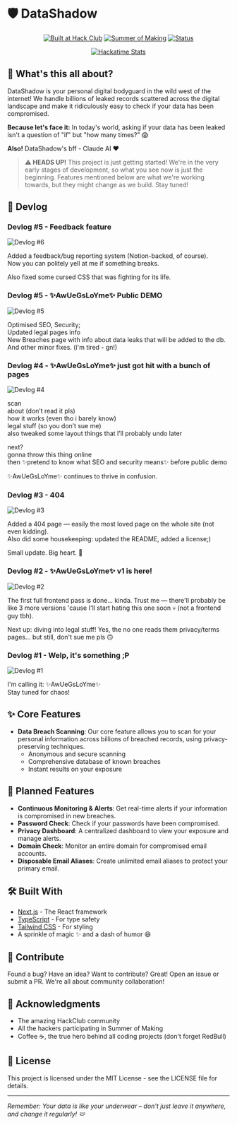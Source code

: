 # 🛡️ DataShadow

<div align="center">
  
[![Built at Hack Club](https://img.shields.io/badge/Built%20at-Hack%20Club-fa0f00?style=for-the-badge)](https://hackclub.com/)
[![Summer of Making](https://img.shields.io/badge/Summer%20of%20Making-2025-blue?style=for-the-badge)](https://summer.hackclub.com)
[![Status](https://img.shields.io/badge/Status-Work%20In%20Progress-yellow?style=for-the-badge)]()

<a href="https://github-readme-stats.hackclub.dev/api/wakatime?username=4782&api_domain=hackatime.hackclub.com&theme=radical&custom_title=Hackatime+Stats&layout=compact">
  <img src="https://github-readme-stats.hackclub.dev/api/wakatime?username=4782&api_domain=hackatime.hackclub.com&theme=radical&custom_title=Hackatime+Stats&layout=compact" alt="Hackatime Stats" />
</a>

</div>

## 👀 What's this all about?

DataShadow is your personal digital bodyguard in the wild west of the internet! We handle billions of leaked records scattered across the digital landscape and make it ridiculously easy to check if your data has been compromised.

**Because let's face it:** In today's world, asking if your data has been leaked isn't a question of "if" but "how many times?" 😱

**Also!** DataShadow's bff - Claude AI ❤️

> **⚠️ HEADS UP!** This project is just getting started! We're in the very early stages of development, so what you see now is just the beginning. Features mentioned below are what we're working towards, but they might change as we build. Stay tuned!

## 📓 Devlog

### Devlog #5 - Feedback feature
![Devlog #6](https://journey.90e2da927f7b2f6c30f10f86d1b5e679.r2.cloudflarestorage.com/j5wsmz4bf13nhhdhvqfinp5c8r9f?response-content-disposition=inline%3B%20filename%3D%22devlog%236.png%22%3B%20filename%2A%3DUTF-8%27%27devlog%236.png&response-content-type=image%2Fpng&X-Amz-Algorithm=AWS4-HMAC-SHA256&X-Amz-Credential=14147de7f716b4f968218760dfed0809%2F20250622%2Fauto%2Fs3%2Faws4_request&X-Amz-Date=20250622T131932Z&X-Amz-Expires=300&X-Amz-SignedHeaders=host&X-Amz-Signature=fcb8c41c75b02c9ec2b69e40d9300d9f88695cb7718c62190de8e53e0652ca39)

Added a feedback/bug reporting system (Notion-backed, of course). <br>
Now you can politely yell at me if something breaks. <br>

Also fixed some cursed CSS that was fighting for its life.

### Devlog #5 - ✨AwUeGsLoYme✨ Public DEMO
![Devlog #5](https://journey.90e2da927f7b2f6c30f10f86d1b5e679.r2.cloudflarestorage.com/qjpgqep8cx7bxothr6z8d6qwqyjn?response-content-disposition=inline%3B%20filename%3D%22devlog%235.png%22%3B%20filename%2A%3DUTF-8%27%27devlog%235.png&response-content-type=image%2Fpng&X-Amz-Algorithm=AWS4-HMAC-SHA256&X-Amz-Credential=14147de7f716b4f968218760dfed0809%2F20250621%2Fauto%2Fs3%2Faws4_request&X-Amz-Date=20250621T230457Z&X-Amz-Expires=300&X-Amz-SignedHeaders=host&X-Amz-Signature=f17b170b75134dafd360e76c75706795993b5968816a3cafa72d7e3dea41cfa2)

Optimised SEO, Security; <br>
Updated legal pages info <br>
New Breaches page with info about data leaks that will be added to the db. <br>
And other minor fixes. (i'm tired - gn!)

### Devlog #4 - ✨AwUeGsLoYme✨ just got hit with a bunch of pages
![Devlog #4](https://journey.90e2da927f7b2f6c30f10f86d1b5e679.r2.cloudflarestorage.com/dq1w18ef7jc647jx4lsma34rtvie?response-content-disposition=inline%3B%20filename%3D%22devlog%234.png%22%3B%20filename%2A%3DUTF-8%27%27devlog%234.png&response-content-type=image%2Fpng&X-Amz-Algorithm=AWS4-HMAC-SHA256&X-Amz-Credential=14147de7f716b4f968218760dfed0809%2F20250620%2Fauto%2Fs3%2Faws4_request&X-Amz-Date=20250620T121429Z&X-Amz-Expires=300&X-Amz-SignedHeaders=host&X-Amz-Signature=d81d35246ecbcf7414c3f67ca067cd70e9e20c48eb55ebdef167ccd69a98fc17)

scan <br>
about (don’t read it pls) <br>
how it works (even tho i barely know) <br>
legal stuff (so you don’t sue me) <br>
also tweaked some layout things that I’ll probably undo later <br>

next? <br>
gonna throw this thing online <br>
then ✨pretend to know what SEO and security means✨ before public demo <br>

✨AwUeGsLoYme✨ continues to thrive in confusion.

### Devlog #3 - 404
![Devlog #3](https://journey.90e2da927f7b2f6c30f10f86d1b5e679.r2.cloudflarestorage.com/ykhr9e6ntq1ophcrqkt790thqkt1?response-content-disposition=inline%3B%20filename%3D%22devlog%233.png%22%3B%20filename%2A%3DUTF-8%27%27devlog%233.png&response-content-type=image%2Fpng&X-Amz-Algorithm=AWS4-HMAC-SHA256&X-Amz-Credential=14147de7f716b4f968218760dfed0809%2F20250618%2Fauto%2Fs3%2Faws4_request&X-Amz-Date=20250618T141000Z&X-Amz-Expires=300&X-Amz-SignedHeaders=host&X-Amz-Signature=8477f849e623090921638b2296fa1c181a7424cdf6500abf681c5932050ac6ca)

Added a 404 page — easily the most loved page on the whole site (not even kidding). <br>
Also did some housekeeping: updated the README, added a license;)

Small update. Big heart. 💖

### Devlog #2 - ✨AwUeGsLoYme✨ v1 is here!
![Devlog #2](https://journey.90e2da927f7b2f6c30f10f86d1b5e679.r2.cloudflarestorage.com/z2uv6io8wuyilhxgn7gzd9ie5e5w?response-content-disposition=inline%3B%20filename%3D%22devlog%232.png%22%3B%20filename%2A%3DUTF-8%27%27devlog%232.png&response-content-type=image%2Fpng&X-Amz-Algorithm=AWS4-HMAC-SHA256&X-Amz-Credential=14147de7f716b4f968218760dfed0809%2F20250618%2Fauto%2Fs3%2Faws4_request&X-Amz-Date=20250618T132226Z&X-Amz-Expires=300&X-Amz-SignedHeaders=host&X-Amz-Signature=fdc9d0969a6d134b4064e89d25ea4b775c1fca62209849eb481c09825bfe4026)

The first full frontend pass is done... kinda. Trust me — there'll probably be like 3 more versions 'cause I'll start hating this one soon 💀 (not a frontend guy tbh). <br>

Next up: diving into legal stuff! Yes, the no one reads them privacy/terms pages... but still, don't sue me pls 🙃

### Devlog #1 - Welp, it's something ;P
![Devlog #1](https://journey.90e2da927f7b2f6c30f10f86d1b5e679.r2.cloudflarestorage.com/cgvotn7dpdgonk31bhxq3bbc9y2b?response-content-disposition=inline%3B%20filename%3D%22devlog%231.png%22%3B%20filename%2A%3DUTF-8%27%27devlog%231.png&response-content-type=image%2Fpng&X-Amz-Algorithm=AWS4-HMAC-SHA256&X-Amz-Credential=14147de7f716b4f968218760dfed0809%2F20250618%2Fauto%2Fs3%2Faws4_request&X-Amz-Date=20250618T132814Z&X-Amz-Expires=300&X-Amz-SignedHeaders=host&X-Amz-Signature=bf4ecf937fee723c18dad4fbbacf021cf216d9a7f9b2db1574a2119b7a42049a)

I'm calling it: ✨AwUeGsLoYme✨ <br>
Stay tuned for chaos!

## ✨ Core Features

- **Data Breach Scanning**: Our core feature allows you to scan for your personal information across billions of breached records, using privacy-preserving techniques.
  - Anonymous and secure scanning
  - Comprehensive database of known breaches
  - Instant results on your exposure

## 🔮 Planned Features

- **Continuous Monitoring & Alerts**: Get real-time alerts if your information is compromised in new breaches.
- **Password Check**: Check if your passwords have been compromised.
- **Privacy Dashboard**: A centralized dashboard to view your exposure and manage alerts.
- **Domain Check**: Monitor an entire domain for compromised email accounts.
- **Disposable Email Aliases**: Create unlimited email aliases to protect your primary email.

## 🛠️ Built With

- [Next.js](https://nextjs.org/) - The React framework
- [TypeScript](https://www.typescriptlang.org/) - For type safety
- [Tailwind CSS](https://tailwindcss.com/) - For styling
- A sprinkle of magic ✨ and a dash of humor 😄

## 🤝 Contribute

Found a bug? Have an idea? Want to contribute? Great! Open an issue or submit a PR. We're all about community collaboration!

## 🙏 Acknowledgments

- The amazing HackClub community
- All the hackers participating in Summer of Making
- Coffee ☕, the true hero behind all coding projects (don't forget RedBull)

## 📝 License

This project is licensed under the MIT License - see the LICENSE file for details.

---

*Remember: Your data is like your underwear – don't just leave it anywhere, and change it regularly! 🩲*
